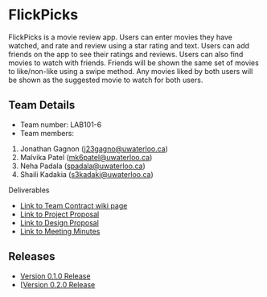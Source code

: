 # FlickPicks

FlickPicks is a movie review app. Users can enter movies they have watched, and rate and review using a star rating and text. Users can add friends on the app to see their ratings and reviews. Users can also find movies to watch with friends. Friends will be shown the same set of movies to like/non-like using a swipe method. Any movies liked by both users will be shown as the suggested movie to watch for both users.

## Team Details
* Team number: LAB101-6
* Team members:
1. Jonathan Gagnon (j23gagno@uwaterloo.ca)
2. Malvika Patel (mk6patel@uwaterloo.ca)
3. Neha Padala (spadala@uwaterloo.ca)
4. Shaili Kadakia (s3kadaki@uwaterloo.ca)

Deliverables 
- [Link to Team Contract wiki page](https://git.uwaterloo.ca/s3kadaki/flick-picks/-/wikis/CS346-FlickPicks-Team-Contract)
- [Link to Project Proposal](https://git.uwaterloo.ca/s3kadaki/flick-picks/-/wikis/FlickPicks-Project-Proposal)
- [Link to Design Proposal](https://git.uwaterloo.ca/s3kadaki/flick-picks/-/wikis/Design-Proposal)
- [Link to Meeting Minutes](https://git.uwaterloo.ca/s3kadaki/flick-picks/-/wikis/Meeting-Minutes)

## Releases
- [Version 0.1.0 Release](https://git.uwaterloo.ca/s3kadaki/flick-picks/-/wikis/Version-0.1.0-Release)
- [[Version 0.2.0 Release](https://git.uwaterloo.ca/s3kadaki/flick-picks/-/wikis/Version-0.2.0-Release)

